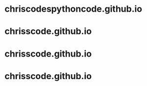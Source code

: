 # chriscodespythoncode.github.io
# chrisscode.github.io
# chrisscode.github.io
# chrisscode.github.io
